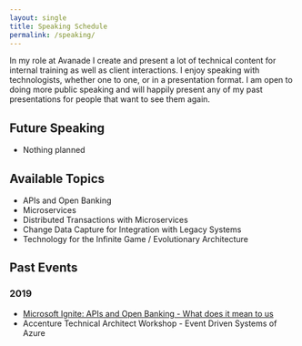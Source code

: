```yaml
---
layout: single
title: Speaking Schedule
permalink: /speaking/
---
```


In my role at Avanade I create and present a lot of technical content for internal training as well as client interactions. I enjoy speaking with technologists, whether one to one, or in a presentation format.
I am open to doing more public speaking and will happily present any of my past presentations for people that want to see them again.

## Future Speaking
- Nothing planned

## Available Topics
- APIs and Open Banking
- Microservices
- Distributed Transactions with Microservices
- Change Data Capture for Integration with Legacy Systems
- Technology for the Infinite Game / Evolutionary Architecture

## Past Events
### 2019
- [Microsoft Ignite: APIs and Open Banking - What does it mean to us](https://myignite.techcommunity.microsoft.com/sessions/83969)
- Accenture Technical Architect Workshop - Event Driven Systems of Azure

